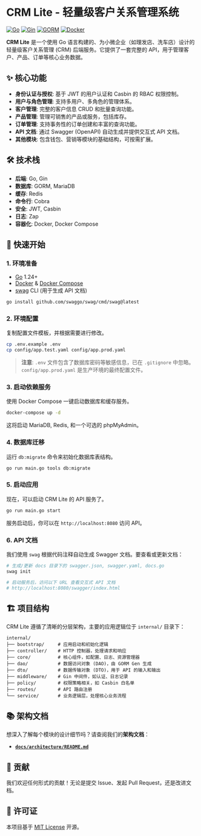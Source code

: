 # CRM Lite - 轻量级客户关系管理系统

[![Go](https://img.shields.io/badge/Go-1.21+-00ADD8?style=for-the-badge&logo=go)](https://go.dev/)
[![Gin](https://img.shields.io/badge/Gin-v1.9-0089D6?style=for-the-badge)](https://gin-gonic.com/)
[![GORM](https://img.shields.io/badge/GORM-v1.25-9B4F96?style=for-the-badge)](https://gorm.io/)
[![Docker](https://img.shields.io/badge/Docker-Ready-2496ED?style=for-the-badge&logo=docker)](https://www.docker.com/)

**CRM Lite** 是一个使用 Go 语言构建的、为小微企业（如理发店、洗车店）设计的轻量级客户关系管理 (CRM) 后端服务。它提供了一套完整的 API，用于管理客户、产品、订单等核心业务数据。

## ✨ 核心功能

-   **身份认证与授权**: 基于 JWT 的用户认证和 Casbin 的 RBAC 权限控制。
-   **用户与角色管理**: 支持多用户、多角色的管理体系。
-   **客户管理**: 完整的客户信息 CRUD 和批量查询功能。
-   **产品管理**: 管理可销售的产品或服务，包括库存。
-   **订单管理**: 支持事务性的订单创建和丰富的查询功能。
-   **API 文档**: 通过 Swagger (OpenAPI) 自动生成并提供交互式 API 文档。
-   **其他模块**: 包含钱包、营销等模块的基础结构，可按需扩展。

## 🛠️ 技术栈

-   **后端**: Go, Gin
-   **数据库**: GORM, MariaDB
-   **缓存**: Redis
-   **命令行**: Cobra
-   **安全**: JWT, Casbin
-   **日志**: Zap
-   **容器化**: Docker, Docker Compose

## 🚀 快速开始

### 1. 环境准备

-   [Go](https://go.dev/doc/install) 1.24+
-   [Docker](https://docs.docker.com/get-docker/) & [Docker Compose](https://docs.docker.com/compose/install/)
-   [swag](https://github.com/swaggo/swag) CLI (用于生成 API 文档)

```bash
go install github.com/swaggo/swag/cmd/swag@latest
```

### 2. 环境配置

复制配置文件模板，并根据需要进行修改。

```bash
cp .env.example .env
cp config/app.test.yaml config/app.prod.yaml
```

> **注意**: `.env` 文件包含了数据库密码等敏感信息，已在 `.gitignore` 中忽略。`config/app.prod.yaml` 是生产环境的最终配置文件。

### 3. 启动依赖服务

使用 Docker Compose 一键启动数据库和缓存服务。

```bash
docker-compose up -d
```
这将启动 MariaDB, Redis, 和一个可选的 phpMyAdmin。

### 4. 数据库迁移

运行 `db:migrate` 命令来初始化数据库表结构。

```bash
go run main.go tools db:migrate
```

### 5. 启动应用

现在，可以启动 CRM Lite 的 API 服务了。

```bash
go run main.go start
```

服务启动后，你可以在 `http://localhost:8080` 访问 API。

### 6. API 文档

我们使用 `swag` 根据代码注释自动生成 Swagger 文档。要查看或更新文档：

```bash
# 生成/更新 docs 目录下的 swagger.json, swagger.yaml, docs.go
swag init

# 启动服务后，访问以下 URL 查看交互式 API 文档
# http://localhost:8080/swagger/index.html
```

## 🏗️ 项目结构

CRM Lite 遵循了清晰的分层架构，主要的应用逻辑位于 `internal/` 目录下：

```
internal/
├── bootstrap/     # 应用启动和初始化逻辑
├── controller/    # HTTP 控制器，处理请求和响应
├── core/          # 核心组件，如配置、日志、资源管理器
├── dao/           # 数据访问对象 (DAO)，由 GORM Gen 生成
├── dto/           # 数据传输对象 (DTO)，用于 API 的输入和输出
├── middleware/    # Gin 中间件，如认证、日志记录
├── policy/        # 权限策略相关，如 Casbin 白名单
├── routes/        # API 路由注册
└── service/       # 业务逻辑层，处理核心业务流程
```

## 📚 架构文档

想深入了解每个模块的设计细节吗？请查阅我们的**架构文档**：

-   [**`docs/architecture/README.md`**](./docs/architecture/README.md)

## 🤝 贡献

我们欢迎任何形式的贡献！无论是提交 Issue、发起 Pull Request，还是改进文档。

## 📄 许可证

本项目基于 [MIT License](./LICENSE) 开源。
